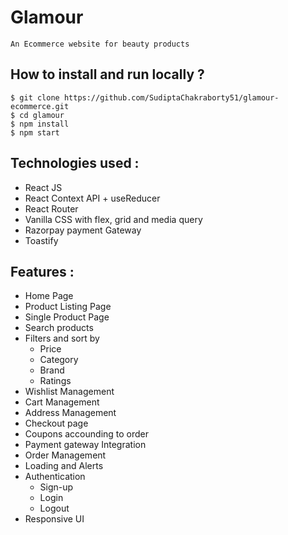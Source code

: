 # Glamour
    An Ecommerce website for beauty products

## **How to install and run locally ?**

```
$ git clone https://github.com/SudiptaChakraborty51/glamour-ecommerce.git
$ cd glamour
$ npm install
$ npm start
```   

## **Technologies used :**

- React JS
- React Context API + useReducer
- React Router
- Vanilla CSS with flex, grid and media query
- Razorpay payment Gateway
- Toastify


## **Features :**

- Home Page
- Product Listing Page
- Single Product Page
- Search products
- Filters and sort by
    - Price
    - Category
    - Brand
    - Ratings
- Wishlist Management
- Cart Management
- Address Management
- Checkout page
- Coupons accounding to order
- Payment gateway Integration
- Order Management
- Loading and Alerts
- Authentication
    - Sign-up
    - Login
    - Logout
- Responsive UI